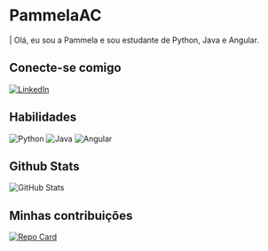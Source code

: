 
# PammelaAC

| Olá, eu sou a Pammela e sou estudante de Python, Java e Angular.

## Conecte-se comigo
[![LinkedIn](https://img.shields.io/badge/LinkedIn-000?style=for-the-badge&logo=linkedin&logoColor=0E76A8)](https://www.linkedin.com/in/pammela-cunha-0a77bb89/)

## Habilidades
![Python](https://img.shields.io/badge/Python-000?style=for-the-badge&logo=python) ![Java](https://img.shields.io/badge/Java-000?style=for-the-badge&logo=java) ![Angular](https://img.shields.io/badge/Angular-000?style=for-the-badge&logo=angular&logoColor=C3002F)

## Github Stats
![GitHub Stats](https://github-readme-stats.vercel.app/api?username=pammelaAC&theme=transparent&bg_color=000&border_color=30A3DC&show_icons=true&icon_color=30A3DC&title_color=E94D5F&text_color=FFF)

## Minhas contribuições
[![Repo Card](https://github-readme-stats.vercel.app/api/pin/?username=pammelaAC&repo=dio-lab-open-source1&bg_color=000&border_color=30A3DC&show_icons=true&icon_color=30A3DC&title_color=E94D5F&text_color=FFF)](https://github.com/pammelaAC/dio-lab-open-source1)
